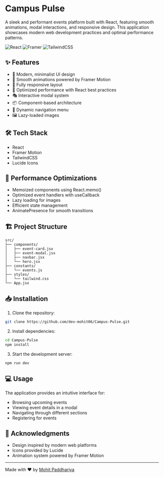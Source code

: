 # Campus Pulse

A sleek and performant events platform built with React, featuring smooth animations, modal interactions, and responsive design. This application showcases modern web development practices and optimal performance patterns.

![React](https://img.shields.io/badge/react-%2320232a.svg?style=flat&logo=react&logoColor=%2361DAFB)
![Framer](https://img.shields.io/badge/Framer_Motion-black?style=flat&logo=framer&logoColor=blue)
![TailwindCSS](https://img.shields.io/badge/tailwindcss-%2338B2AC.svg?style=flat&logo=tailwind-css&logoColor=white)

## ✨ Features

- 🎨 Modern, minimalist UI design
- 🚀 Smooth animations powered by Framer Motion
- 📱 Fully responsive layout
- 🎯 Optimized performance with React best practices
- 🎭 Interactive modal system
- 📦 Component-based architecture
- 🎪 Dynamic navigation menu
- 🖼️ Lazy-loaded images

## 🛠️ Tech Stack

- React
- Framer Motion
- TailwindCSS
- Lucide Icons

## 🚀 Performance Optimizations

- Memoized components using React.memo()
- Optimized event handlers with useCallback
- Lazy loading for images
- Efficient state management
- AnimatePresence for smooth transitions

## 🏗️ Project Structure

```
src/
├── components/
│   ├── event-card.jsx
│   ├── event-modal.jsx
│   ├── navbar.jsx
│   └── hero.jsx
├── constants/
│   └── events.js
├── styles/
│   └── tailwind.css
└── App.jsx
```

## 📥 Installation

1. Clone the repository:
```bash
git clone https://github.com/dev-mohit06/Campus-Pulse.git
```

2. Install dependencies:
```bash
cd Campus-Pulse
npm install
```

3. Start the development server:
```bash
npm run dev
```

## 💻 Usage

The application provides an intuitive interface for:
- Browsing upcoming events
- Viewing event details in a modal
- Navigating through different sections
- Registering for events

## 🙏 Acknowledgments

- Design inspired by modern web platforms
- Icons provided by Lucide
- Animation system powered by Framer Motion

---

Made with ❤️ by [Mohit Paddhariya](https://linkedin.com/in/mohit-paddhariya)